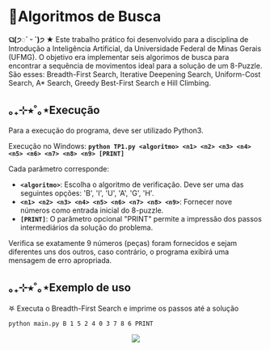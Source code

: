 # 📃Algoritmos de Busca
**ଘ(੭◌ˊ ᵕ ˋ)੭** ★ Este trabalho prático foi desenvolvido para a disciplina de Introdução a Inteligência Artificial, da Universidade Federal de Minas Gerais (UFMG). O objetivo era implementar seis algorimos de busca para encontrar a sequência de movimentos ideal para a solução de um 8-Puzzle. São esses: Breadth-First Search, Iterative Deepening Search, Uniform-Cost Search, A* Search, Greedy Best-First Search e Hill Climbing.

## ｡₊⊹⭒˚｡⋆Execução
Para a execução do programa, deve ser utilizado Python3.

Execução no Windows:
**```python TP1.py <algoritmo> <n1> <n2> <n3> <n4> <n5> <n6> <n7> <n8> <n9> [PRINT]```**

Cada parâmetro corresponde:
* **```<algoritmo>```**: Escolha o algoritmo de verificação. Deve ser uma das seguintes opções: 'B', 'I', 'U', 'A', 'G', 'H'.
* **```<n1> <n2> <n3> <n4> <n5> <n6> <n7> <n8> <n9>```**: Fornecer nove números como entrada inicial do 8-puzzle.
* **```[PRINT]```**: O parâmetro opcional "PRINT" permite a impressão dos passos intermediários da solução do problema.

Verifica se exatamente 9 números (peças) foram fornecidos e sejam diferentes uns dos outros, caso contrário, o programa exibirá uma mensagem de erro apropriada.

## ｡₊⊹⭒˚｡⋆Exemplo de uso
𖤐 Executa o Breadth-First Search e imprime os passos até a solução
```
python main.py B 1 5 2 4 0 3 7 8 6 PRINT
```
<p align="center">
  <img src="https://github.com/brisabn/TP1-IAI/assets/103007463/64fdab8b-40c9-49a4-abb3-6cc8f8180d8a)"http://some_place.com/image.png" />
</p>
